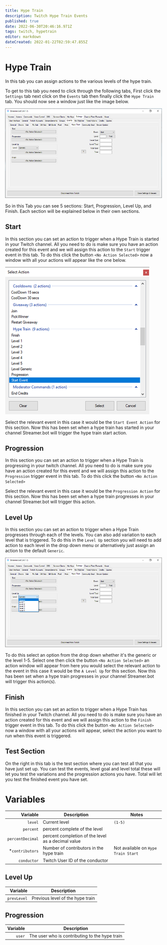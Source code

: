 ```yaml
---
title: Hype Train
description: Twitch Hype Train Events
published: true
date: 2022-06-30T20:46:16.971Z
tags: twitch, hypetrain
editor: markdown
dateCreated: 2022-01-22T02:59:47.855Z
---
```


# Hype Train
In this tab you can assign actions to the various levels of the hype train. 

To get to this tab you need to click through the following tabs, First click the `Settings` tab next click on the `Events` tab then finally click the `Hype Train` tab. You should now see a window just like the image below.

![hypetrain.png](/hypetrain.png)

So in this Tab you can see 5 sections: Start, Progression, Level Up, and Finish. Each section will be explained below in their own sections. 

## Start

In this section you can set an action to trigger when a Hype Train is started in your Twitch channel. All you need to do is make sure you have an action created for this event and we will assign this action to the `Start` trigger event in this tab. To do this click the button `<No Action Selected>` now a window with all your actions will appear like the one below. 

![actionshype.png](/actionshype.png)

Select the relevant event in this case it would be the `Start Event Action` for this section.  Now this has been set when a hype train has started in your channel Streamer.bot will trigger the hype train start action. 

## Progression

In this section you can set an action to trigger when a Hype Train is progressing in your twitch channel. All you need to do is make sure you have an action created for this event and we will assign this action to the `Progression` trigger event in this tab. To do this click the button `<No Action Selected>` 

Select the relevant event in this case it would be the `Progression Action` for this section.  Now this has been set when a hype train progresses in your channel Streamer.bot will trigger this action. 


## Level Up 

In this section you can set an action to trigger when a Hype Train progresses through each of the levels. You can also add variation to each level that is triggered. To do this in the `Level Up` section you will need to add action to each level in the drop down menu or alternatively just assign an action to the default `Generic`. 

![hype_levels_.png](/hype_levels_.png)

To do this select an option from the drop down whether it's the generic or the level 1-5. Select one then click the button `<No Action Selected>` an action window will appear from here you would select the relevant action to the event in this case it would be the `A Level Up` for this section. Now this has been set when a hype train progresses in your channel Streamer.bot will trigger this action(s).

## Finish 

In this section you can set an action to trigger when a Hype Train has finished in your Twitch channel. All you need to do is make sure you have an action created for this event and we will assign this action to the `Finish` trigger event in this tab. To do this click the button `<No Action Selected>` now a window with all your actions will appear, select the action you want to run when this event is triggered.

## Test Section 

On the right in this tab is the test section where you can test all that you have just set up. You can test the events, level goal and level total these will let you test the variations and the progression actions you have. Total will let you test the finished event you have set.


# Variables


Variable | Description | Notes
---------:|------------|---
`level` | Current level | `(1-5)`
`percent` | percent complete of the level
`percentDecimal` | percent completion of the level as a decimal value
*`contributors` | Number of contributors in the hype train | Not available on `Hype Train Start`
`conductor` | Twitch User ID of the conductor



## Level Up

Variable | Description
---------:|------------
`prevLevel` | Previous level of the hype train | `(1-4)`

## Progression

Variable | Description
---------:|------------
`user` | The user who is contributing to the hype train

